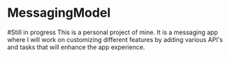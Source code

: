 # MessagingModel
#Still in progress
This is a personal project of mine. It is a messaging app where I will work on customizing different features by adding various API's and tasks that will enhance the app experience.
